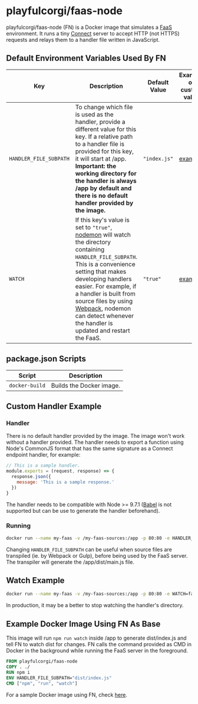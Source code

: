 # playfulcorgi/faas-node

playfulcorgi/faas-node (FN) is a Docker image that simulates a [FaaS][2] environment. It runs a tiny [Connect][1] server to accept HTTP (not HTTPS) requests and relays them to a handler file written in JavaScript.

## Default Environment Variables Used By FN

|Key|Description|Default Value|Example of custom value|
|-|-|-|-|
|`HANDLER_FILE_SUBPATH`|To change which file is used as the handler, provide a different value for this key. If a relative path to a handler file is provided for this key, it will start at /app. **Important: the working directory for the handler is always /app by default and there is no default handler provided by the image.**|`"index.js"`|[example](#handlerPathExample)|
|`WATCH`|If this key's value is set to `"true"`, [nodemon][3] will watch the directory containing `HANDLER_FILE_SUBPATH`. This is a convenience setting that makes developing handlers easier. For example, if a handler is built from source files by using [Webpack][4], nodemon can detect whenever the handler is updated and restart the FaaS.|`"true"`|[example](#watchExample)|

## package.json Scripts
|Script|Description|
|-|-|
|`docker-build`|Builds the Docker image.|

## Custom Handler Example<a name="handlerPathExample"></a>

### Handler

There is no default handler provided by the image. The image won't work without a handler provided. The handler needs to export a function using Node's CommonJS format that has the same signature as a Connect endpoint handler, for example:

```js
// This is a sample handler.
module.exports = (request, response) => {
  response.json({
    message: 'This is a sample response.'
  })
}
```

The handler needs to be compatible with Node >= 9.7.1 ([Babel][5] is not supported but can be use to generate the handler beforehand).

### Running

```bash
docker run --name my-faas -v /my-faas-sources:/app -p 80:80 -e HANDLER_FILE_SUBPATH="dist/main.js" playfulcorgi/faas-node
```

Changing `HANDLER_FILE_SUBPATH` can be useful when source files are transpiled (ie. by Webpack or Gulp), before being used by the FaaS server. The transpiler will generate the /app/dist/main.js file.

## Watch Example<a name="watchExample"></a>

```bash
docker run --name my-faas -v /my-faas-sources:/app -p 80:80 -e WATCH=false playfulcorgi/faas-node
```

In production, it may be a better to stop watching the handler's directory.

## Example Docker Image Using FN As Base

This image will run `npm run watch` inside /app to generate dist/index.js and tell FN to watch dist for changes. FN calls the command provided as CMD in Docker in the background while running the FaaS server in the foreground.

```dockerfile
FROM playfulcorgi/faas-node
COPY . ./
RUN npm i
ENV HANDLER_FILE_SUBPATH="dist/index.js"
CMD ["npm", "run", "watch"]
```

For a sample Docker image using FN, check [here][6].





[1]: https://github.com/senchalabs/connect
[2]: https://en.wikipedia.org/wiki/Function_as_a_service
[3]: https://github.com/remy/nodemon/
[4]: https://webpack.js.org/
[5]: https://babeljs.io/
[6]: https://hub.docker.com/r/playfulcorgi/faas-node-sample/

<!-- 
References:
https://github.com/awslabs/aws-serverless-express/blob/master/index.js
https://expressjs.com/en/resources/middleware/timeout.html
https://github.com/atlantanodejs/site-app/wiki/Connect-vs-Express
https://github.com/senchalabs/connect
https://www.npmjs.com/package/connect-timeout
https://www.npmjs.com/package/response-time
https://www.npmjs.com/package/cookie-parser
https://www.npmjs.com/package/body-parser
https://github.com/openfaas/faas/blob/master/sample-functions/NodeInfo/main.js
https://stackoverflow.com/questions/6912584/how-to-get-get-query-string-variables-in-express-js-on-node-js
https://stackoverflow.com/questions/6912584/how-to-get-get-query-string-variables-in-express-js-on-node-js
https://www.npmjs.com/package/qs
https://github.com/expressjs/express/issues/1291
https://nodejs.org/api/domain.html#domain_warning_don_t_ignore_errors
https://github.com/baryshev/connect-domain/blob/master/lib/connect-domain.js
https://github.com/nodejs/node/issues/10843
https://strongloop.com/strongblog/async-error-handling-expressjs-es7-promises-generators/
-->